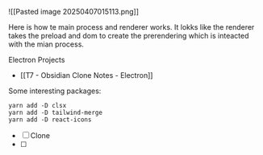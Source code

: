 ![[Pasted image 20250407015113.png]]

Here is how te main process and renderer works. It lokks like the renderer takes the preload and dom to create the prerendering which is inteacted with the mian process. 




Electron Projects

- [[T7 - Obsidian Clone Notes  - Electron]]


Some interesting packages:


```
yarn add -D clsx
yarn add -D tailwind-merge
yarn add -D react-icons
```


- [ ] Clone
- [ ] 